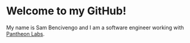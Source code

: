 
# Welcome to my GitHub!

My name is Sam Bencivengo and I am a software engineer working with [Pantheon Labs](https://www.pantheonlabs.com/).
<br />
